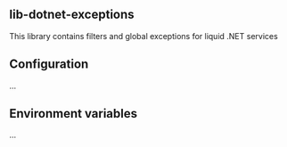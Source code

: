 ## lib-dotnet-exceptions

This library contains filters and global exceptions for liquid .NET services

## Configuration

...

## Environment variables

...
